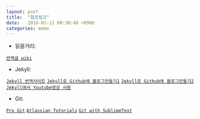 ```yaml
---
layout: post
title:  "참조링크"
date:   2016-01-12 00:30:48 +0900
categories: memo
---
```

- 읽을거리:

[`번역글 wiki`](https://github.com/nolboo/nolboo.github.io/wiki)


- Jekyll:

[`Jekyll 번역사이트`](http://jekyllrb-ko.github.io)
[`Jekyll로 Github에 블로그만들기1`](https://nolboo.github.io/blog/2013/10/15/free-blog-with-github-jekyll/)
[`Jekyll로 Github에 블로그만들기2`](http://halryang.net/Start-Blogging-With-Jekyll/)
[`Jekyll에서 Youtube영상 사용`](http://halryang.net/embed-youtube-responsively/)


- Git:

[`Pro Git`](https://git-scm.com/book/ko/v2)
[`Atlassian Tutorials`](https://www.atlassian.com/git/tutorials)
[`Git with SublimeText`](http://unikys.tistory.com/331)



